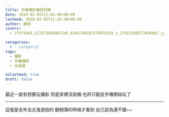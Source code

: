```yaml
---
title: 手機攝影練習紀錄
date: 2018-02-05T21:43:48+08:00
lastmod: 2018-02-05T21:43:48+08:00
author: 謝明
covers:
  - 27574243_527373920967245_6342748187370979328_n_17921598577056907.jpg

categories:
  # - category1
tags:
  - 攝影
  - 手機攝影
  - 北海道

nolastmod: true
draft: false
---
```


最近一直有想要玩攝影
但是家裡沒設備
也許只能從手機開始玩了

<!--more-->
___

這張是去年去北海道拍的
翻相簿的時候才看到
自己認為還不錯~~

